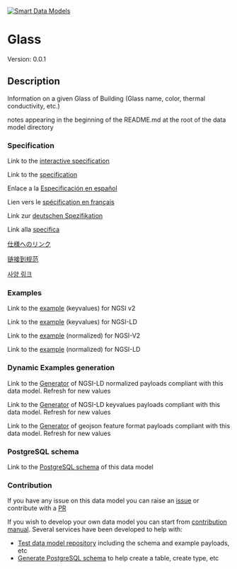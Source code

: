 [![Smart Data Models](https://smartdatamodels.org/wp-content/uploads/2022/01/SmartDataModels_logo.png "Logo")](https://smartdatamodels.org)
# Glass
Version: 0.0.1

## Description 

Information on a given Glass of Building (Glass name, color, thermal conductivity, etc.)

notes appearing in the beginning of the README.md at the root of the data model directory
### Specification

Link to the [interactive specification](https://swagger.lab.fiware.org/?url=https://smart-data-models.github.io/dataModel.ZEB/Glass/swagger.yaml)

Link to the [specification](https://github.com/smart-data-models/dataModel.ZEB/blob/master/Glass/doc/spec.md)

Enlace a la [Especificación en español](https://github.com/smart-data-models/dataModel.ZEB/blob/master/Glass/doc/spec_ES.md)

Lien vers le [spécification en français](https://github.com/smart-data-models/dataModel.ZEB/blob/master/Glass/doc/spec_FR.md)

Link zur [deutschen Spezifikation](https://github.com/smart-data-models/dataModel.ZEB/blob/master/Glass/doc/spec_DE.md)

Link alla [specifica](https://github.com/smart-data-models/dataModel.ZEB/blob/master/Glass/doc/spec_IT.md)

[仕様へのリンク](https://github.com/smart-data-models/dataModel.ZEB/blob/master/Glass/doc/spec_JA.md)

[链接到规范](https://github.com/smart-data-models/dataModel.ZEB/blob/master/Glass/doc/spec_ZH.md)

[사양 링크](https://github.com/smart-data-models/dataModel.ZEB/blob/master/Glass/doc/spec_KO.md)
### Examples

Link to the [example](https://smart-data-models.github.io/dataModel.ZEB/Glass/examples/example.json) (keyvalues) for NGSI v2

Link to the [example](https://smart-data-models.github.io/dataModel.ZEB/Glass/examples/example.jsonld) (keyvalues) for NGSI-LD

Link to the [example](https://smart-data-models.github.io/dataModel.ZEB/Glass/examples/example-normalized.json) (normalized) for NGSI-V2

Link to the [example](https://smart-data-models.github.io/dataModel.ZEB/Glass/examples/example-normalized.jsonld) (normalized) for NGSI-LD
### Dynamic Examples generation

Link to the [Generator](https://smartdatamodels.org/extra/ngsi-ld_generator.php?schemaUrl=https://raw.githubusercontent.com/smart-data-models/dataModel.ZEB/master/Glass/schema.json&email=info@smartdatamodels.org) of NGSI-LD normalized payloads compliant with this data model. Refresh for new values

Link to the [Generator](https://smartdatamodels.org/extra/ngsi-ld_generator_keyvalues.php?schemaUrl=https://raw.githubusercontent.com/smart-data-models/dataModel.ZEB/master/Glass/schema.json&email=info@smartdatamodels.org) of NGSI-LD keyvalues payloads compliant with this data model. Refresh for new values

Link to the [Generator](https://smartdatamodels.org/extra/geojson_features_generator.php?schemaUrl=https://raw.githubusercontent.com/smart-data-models/dataModel.ZEB/master/Glass/schema.json&email=info@smartdatamodels.org) of geojson feature format payloads compliant with this data model. Refresh for new values
### PostgreSQL schema

Link to the [PostgreSQL schema](https://github.com/smart-data-models/dataModel.ZEB/blob/master/Glass/schema.sql) of this data model
### Contribution

 If you have any issue on this data model you can raise an [issue](https://github.com/smart-data-models/dataModel.ZEB/issues)  or contribute with a [PR](https://github.com/smart-data-models/dataModel.ZEB/pulls)

 If you wish to develop your own data model you can start from [contribution manual](https://bit.ly/contribution_manual). Several services have been developed to help with: 
 - [Test data model repository](https://smartdatamodels.org/index.php/data-models-contribution-api/) including the schema and example payloads, etc
 - [Generate PostgreSQL schema](https://smartdatamodels.org/index.php/sql-service/) to help create a table, create type, etc